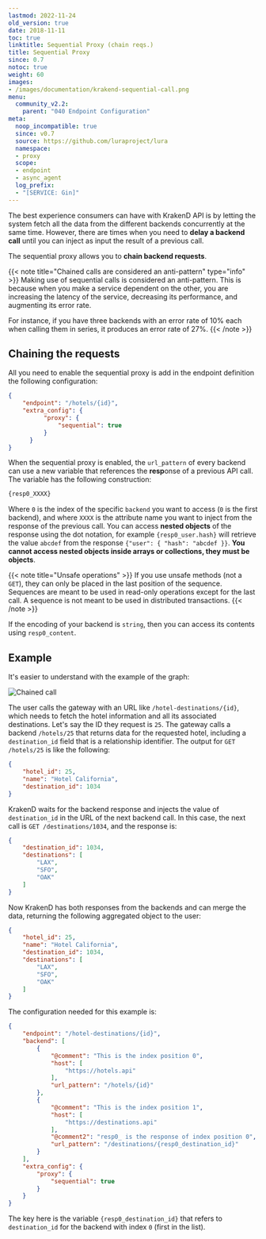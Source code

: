 ```yaml
---
lastmod: 2022-11-24
old_version: true
date: 2018-11-11
toc: true
linktitle: Sequential Proxy (chain reqs.)
title: Sequential Proxy
since: 0.7
notoc: true
weight: 60
images:
- /images/documentation/krakend-sequential-call.png
menu:
  community_v2.2:
    parent: "040 Endpoint Configuration"
meta:
  noop_incompatible: true
  since: v0.7
  source: https://github.com/luraproject/lura
  namespace:
  - proxy
  scope:
  - endpoint
  - async_agent
  log_prefix:
  - "[SERVICE: Gin]"
---
```

The best experience consumers can have with KrakenD API is by letting the system fetch all the data from the different backends concurrently at the same time. However, there are times when you need to **delay a backend call** until you can inject as input the result of a previous call.

The sequential proxy allows you to **chain backend requests**.

{{< note title="Chained calls are considered an anti-pattern" type="info" >}}
Making use of sequential calls is considered an anti-pattern. This is because when you make a service dependent on the other, you are increasing the latency of the service, decreasing its performance, and augmenting its error rate.

For instance, if you have three backends with an error rate of 10% each when calling them in series, it produces an error rate of 27%.
{{< /note >}}

## Chaining the requests
All you need to enable the sequential proxy is add in the endpoint definition the following configuration:

```json
{
    "endpoint": "/hotels/{id}",
    "extra_config": {
          "proxy": {
              "sequential": true
          }
      }
}
```


When the sequential proxy is enabled, the `url_pattern` of every backend can use a new variable that references the **resp**onse of a previous API call. The variable has the following construction:

```js
{resp0_XXXX}
```

Where `0` is the index of the specific `backend` you want to access (`0` is the first backend), and where `XXXX` is the attribute name you want to inject from the response of the previous call. You can access **nested objects** of the response using the dot notation, for example `{resp0_user.hash}` will retrieve the value `abcdef` from the response `{"user": { "hash": "abcdef }}`. **You cannot access nested objects inside arrays or collections, they must be objects**.

{{< note title="Unsafe operations" >}}
If you use unsafe methods (not a `GET`), they can only be placed in the last position of the sequence. Sequences are meant to be used in read-only operations except for the last call. A sequence is not meant to be used in distributed transactions.
{{< /note >}}

If the encoding of your backend is `string`, then you can access its contents using `resp0_content`.

## Example
It's easier to understand with the example of the graph:

![Chained call](/images/documentation/krakend-sequential-call.png)

The user calls the gateway with an URL like `/hotel-destinations/{id}`, which needs to fetch the hotel information and all its associated destinations. Let's say the ID they request is `25`. The gateway calls a backend `/hotels/25` that returns data for the requested hotel, including a `destination_id` field that is a relationship identifier. The output for `GET /hotels/25` is like the following:

```json
{
    "hotel_id": 25,
    "name": "Hotel California",
    "destination_id": 1034
}
```

KrakenD waits for the backend response and injects the value of `destination_id` in the URL of the next backend call. In this case, the next call is `GET /destinations/1034`, and the response is:

```json
{
    "destination_id": 1034,
    "destinations": [
        "LAX",
        "SFO",
        "OAK"
    ]
}
```

Now KrakenD has both responses from the backends and can merge the data, returning the following aggregated object to the user:

```json
{
    "hotel_id": 25,
    "name": "Hotel California",
    "destination_id": 1034,
    "destinations": [
        "LAX",
        "SFO",
        "OAK"
    ]
}
```

The configuration needed for this example is:

```json
{
    "endpoint": "/hotel-destinations/{id}",
    "backend": [
        {
            "@comment": "This is the index position 0",
            "host": [
                "https://hotels.api"
            ],
            "url_pattern": "/hotels/{id}"
        },
        {
            "@comment": "This is the index position 1",
            "host": [
                "https://destinations.api"
            ],
            "@comment2": "resp0_ is the response of index position 0",
            "url_pattern": "/destinations/{resp0_destination_id}"
        }
    ],
    "extra_config": {
        "proxy": {
            "sequential": true
        }
    }
}
```

The key here is the variable `{resp0_destination_id}` that refers to `destination_id` for the backend with index `0` (first in the list).
